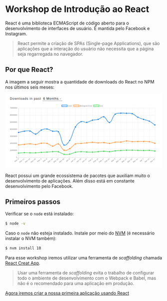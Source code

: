 # Workshop de Introdução ao React

React é uma biblioteca ECMAScript de código aberto para o desenvolvimento de interfaces de usuário. É mantida pelo Facebook e Instagram.

> React permite a criação de SPAs (Single-page Applications), que são aplicações que a interação do usuário não necessita que a página seja regarregada no navegador.


## Por que React?

A imagem a seguir mostra a quantidade de downloads do React no NPM nos últimos seis meses: 

![Downloads React x Angular x Vue](./downloads.png)

React possui um grande ecossistema de pacotes que auxiliam muito o desenvolvimento de aplicações. Além disso está em constante desenvolvimento pelo Facebook.

## Primeiros passos

Verificar se o `node` está instalado:
```bash
$ node -v
```

Caso o `node` não esteja instalado. Instale por meio do [NVM](https://github.com/nvm-sh/nvm) (é necessário instalar o NVM também):

```bash
$ nvm install 10
```

Para esse workshop iremos utilizar uma ferramenta de *scaffolding* chamada [React Creat App](https://facebook.github.io/create-react-app/docs/getting-started).

> Usar uma ferramenta de *scaffolding* evita o trabalho de configurar todo o ambiente de desenvolvimento com o Webpack e Babel, mas não é o recomendado para uma aplicação em produção.

[Agora iremos criar a nossa primeira aplicação usando React](./lista-tarefas)